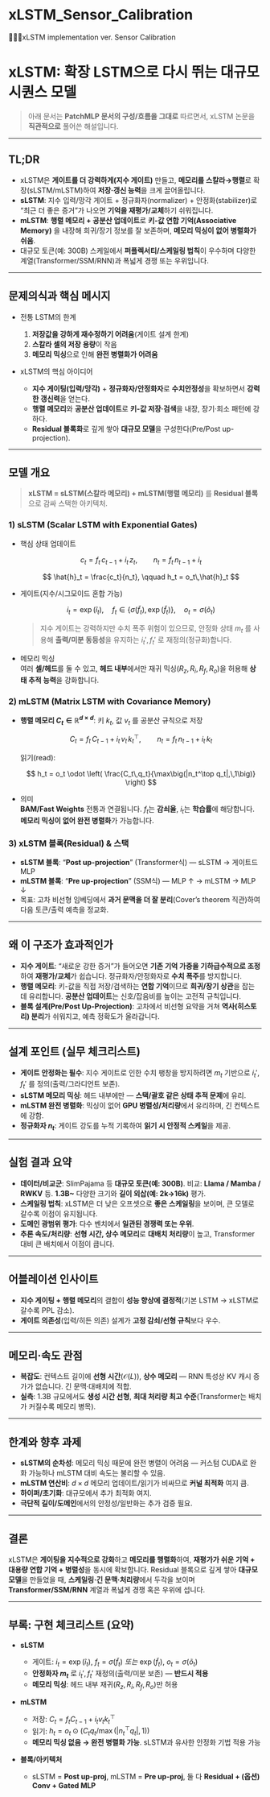 # xLSTM_Sensor_Calibration
🧑🏻‍💻xLSTM implementation ver. Sensor Calibration

# xLSTM: **확장 LSTM**으로 다시 뛰는 대규모 시퀀스 모델

> 아래 문서는 **PatchMLP 문서의 구성/흐름을 그대로** 따르면서, xLSTM 논문을 **직관적으로** 풀어쓴 해설입니다. 

---

## TL;DR

- xLSTM은 **게이트를 더 강력하게(지수 게이트)** 만들고, **메모리를 스칼라→행렬**로 확장(sLSTM/mLSTM)하여 **저장·갱신 능력**을 크게 끌어올립니다.  
- **sLSTM**: 지수 입력/망각 게이트 + 정규화자(normalizer) + 안정화(stabilizer)로 “최근 더 좋은 증거”가 나오면 **기억을 재평가/교체**하기 쉬워집니다.  
- **mLSTM**: **행렬 메모리 + 공분산 업데이트**로 **키-값 연합 기억(Associative Memory)** 을 내장해 희귀/장기 정보를 잘 보존하며, **메모리 믹싱이 없어 병렬화가 쉬움**.  
- 대규모 토큰(예: 300B) 스케일에서 **퍼플렉서티/스케일링 법칙**이 우수하며 다양한 계열(Transformer/SSM/RNN)과 폭넓게 경쟁 또는 우위입니다.

---

## 문제의식과 핵심 메시지

- 전통 LSTM의 한계
  1) **저장값을 강하게 재수정하기 어려움**(게이트 설계 한계)  
  2) **스칼라 셀의 저장 용량**이 작음  
  3) **메모리 믹싱**으로 인해 **완전 병렬화가 어려움**

- xLSTM의 핵심 아이디어
  - **지수 게이팅(입력/망각)** + **정규화자/안정화자**로 **수치안정성**을 확보하면서 **강력한 갱신력**을 얻는다.  
  - **행렬 메모리**와 **공분산 업데이트**로 **키-값 저장·검색**을 내장, 장기·희소 패턴에 강하다.  
  - **Residual 블록화**로 깊게 쌓아 **대규모 모델**을 구성한다(Pre/Post up-projection).

---

## 모델 개요

> **xLSTM = sLSTM(스칼라 메모리) + mLSTM(행렬 메모리)** 를 **Residual 블록**으로 감싸 스택한 아키텍처.

### 1) sLSTM (Scalar LSTM with Exponential Gates)

- 핵심 상태 업데이트

  
  $$
  c_t = f_t\,c_{t-1} + i_t\,z_t,\qquad
  n_t = f_t\,n_{t-1} + i_t
  $$

  $$
  \hat{h}_t = \frac{c_t}{n_t}, \qquad
  h_t = o_t\,\hat{h}_t
  $$

- 게이트(지수/시그모이드 혼합 가능)

  
  $$
  i_t = \exp(\tilde{i}_t),\quad
  f_t \in \{\sigma(\tilde{f}_t),\,\exp(\tilde{f}_t)\},\quad
  o_t = \sigma(\tilde{o}_t)
  $$

  > 지수 게이트는 강력하지만 수치 폭주 위험이 있으므로, 안정화 상태 $m_t$ 를 사용해 **출력/미분 동등성**을 유지하는 $i_t', f_t'$ 로 재정의(정규화)합니다.

- 메모리 믹싱  
  여러 **셀/헤드**를 둘 수 있고, **헤드 내부**에서만 재귀 믹싱($R_z, R_i, R_f, R_o$)을 허용해 **상태 추적 능력**을 강화합니다.

### 2) mLSTM (Matrix LSTM with Covariance Memory)

- **행렬 메모리 $C_t \in \mathbb{R}^{d\times d}$**: 키 $k_t$, 값 $v_t$ 를 공분산 규칙으로 저장

  
  $$
  C_t = f_t\,C_{t-1} + i_t\,v_t\,k_t^\top,\qquad
  n_t = f_t\,n_{t-1} + i_t\,k_t
  $$

  읽기(read):

  
  $$
  h_t = o_t \odot \left( \frac{C_t\,q_t}{\max\big(|n_t^\top q_t|,\,1\big)} \right)
  $$

- 의미  
  **BAM/Fast Weights** 전통과 연결됩니다. $f_t$는 **감쇠율**, $i_t$는 **학습률**에 해당합니다. **메모리 믹싱이 없어 완전 병렬화**가 가능합니다.

### 3) xLSTM 블록(Residual) & 스택

- **sLSTM 블록**: “**Post up-projection**” (Transformer식) — sLSTM → 게이트드 MLP  
- **mLSTM 블록**: “**Pre up-projection**” (SSM식) — MLP ↑ → mLSTM → MLP ↓  
- 목표: 고차 비선형 임베딩에서 **과거 문맥을 더 잘 분리**(Cover’s theorem 직관)하여 다음 토큰/출력 예측을 정교화.

---

## 왜 이 구조가 효과적인가

- **지수 게이트**: “새로운 강한 증거”가 들어오면 **기존 기억 가중을 기하급수적으로 조정**하여 **재평가/교체**가 쉽습니다. 정규화자/안정화자로 **수치 폭주**를 방지합니다.  
- **행렬 메모리**: 키-값을 직접 저장/검색하는 **연합 기억**이므로 **희귀/장기 상관**을 잡는 데 유리합니다. **공분산 업데이트**는 신호/잡음비를 높이는 고전적 규칙입니다.  
- **블록 설계(Pre/Post Up-Projection)**: 고차에서 비선형 요약을 거쳐 **역사(히스토리) 분리**가 쉬워지고, 예측 정확도가 올라갑니다.

---

## 설계 포인트 (실무 체크리스트)

- **게이트 안정화는 필수**: 지수 게이트로 인한 수치 팽창을 방지하려면 $m_t$ 기반으로 $i_t', f_t'$ 를 정의(출력/그라디언트 보존).  
- **sLSTM 메모리 믹싱**: 헤드 내부에만 — **스택/괄호 같은 상태 추적 문제**에 유리.  
- **mLSTM 완전 병렬화**: 믹싱이 없어 **GPU 병렬성/처리량**에서 유리하며, 긴 컨텍스트에 강함.  
- **정규화자 $n_t$**: 게이트 강도를 누적 기록하여 **읽기 시 안정적 스케일**을 제공.

---

## 실험 결과 요약

- **데이터/비교군**: SlimPajama 등 **대규모 토큰(예: 300B)**. 비교: **Llama / Mamba / RWKV** 등. **1.3B~** 다양한 크기와 **길이 외삽(예: 2k→16k)** 평가.  
- **스케일링 법칙**: xLSTM은 더 낮은 오프셋으로 **좋은 스케일링**을 보이며, 큰 모델로 갈수록 이점이 유지됩니다.  
- **도메인 광범위 평가**: 다수 벤치에서 **일관된 경쟁력 또는 우위**.  
- **추론 속도/처리량**: **선형 시간, 상수 메모리**로 **대배치 처리량**이 높고, Transformer 대비 큰 배치에서 이점이 큽니다.

---

## 어블레이션 인사이트

- **지수 게이팅 + 행렬 메모리**의 결합이 **성능 향상에 결정적**(기본 LSTM → xLSTM로 갈수록 PPL 감소).  
- **게이트 의존성**(입력/히든 의존) 설계가 **고정 감쇠/선형 규칙**보다 우수.

---

## 메모리·속도 관점

- **복잡도**: 컨텍스트 길이에 **선형 시간**($\mathcal{O}(L)$), **상수 메모리** — RNN 특성상 KV 캐시 증가가 없습니다. 긴 문맥·대배치에 적합.  
- **실측**: 1.3B 규모에서도 **생성 시간 선형**, **최대 처리량 최고 수준**(Transformer는 배치가 커질수록 메모리 병목).

---

## 한계와 향후 과제

- **sLSTM의 순차성**: 메모리 믹싱 때문에 완전 병렬이 어려움 — 커스텀 CUDA로 완화 가능하나 mLSTM 대비 속도는 불리할 수 있음.  
- **mLSTM 연산비**: $d\times d$ 메모리 업데이트/읽기가 비싸므로 **커널 최적화** 여지 큼.  
- **하이퍼/초기화**: 대규모에서 추가 최적화 여지.  
- **극단적 길이/도메인**에서의 안정성/일반화는 추가 검증 필요.

---

## 결론

xLSTM은 **게이팅을 지수적으로 강화**하고 **메모리를 행렬화**하여, **재평가가 쉬운 기억 + 대용량 연합 기억 + 병렬성**을 동시에 확보합니다. Residual 블록으로 깊게 쌓아 **대규모 모델**을 만들었을 때, **스케일링·긴 문맥·처리량**에서 두각을 보이며 **Transformer/SSM/RNN** 계열과 폭넓게 경쟁 혹은 우위에 섭니다.

---

## 부록: 구현 체크리스트 (요약)

- **sLSTM**
  - 게이트: $i_t=\exp(\tilde{i}_t)$, $f_t=\sigma(\tilde{f}_t)$ *또는* $\exp(\tilde{f}_t)$, $o_t=\sigma(\tilde{o}_t)$  
  - **안정화자 $m_t$** 로 $i_t', f_t'$ 재정의(출력/미분 보존) — **반드시 적용**  
  - **메모리 믹싱**: 헤드 내부 재귀($R_z,R_i,R_f,R_o$)만 허용

- **mLSTM**
  - 저장: $C_t = f_t C_{t-1} + i_t v_t k_t^\top$  
  - 읽기: $h_t = o_t \odot \big(C_t q_t / \max(|n_t^\top q_t|,1)\big)$  
  - **메모리 믹싱 없음 → 완전 병렬화 가능**. sLSTM과 유사한 안정화 기법 적용 가능

- **블록/아키텍처**
  - sLSTM = **Post up-proj**, mLSTM = **Pre up-proj**, 둘 다 **Residual + (옵션) Conv + Gated MLP**

